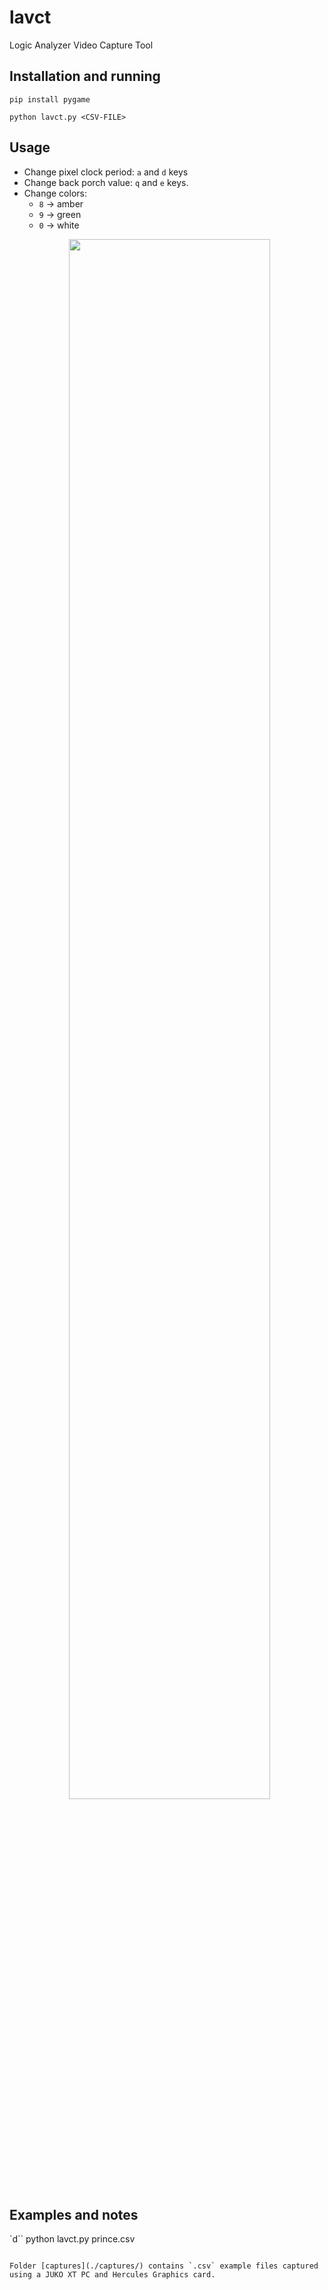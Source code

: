 # lavct

Logic Analyzer Video Capture Tool

## Installation and running

```
pip install pygame
```

```
python lavct.py <CSV-FILE>
```

## Usage

- Change pixel clock period: `a` and `d` keys
- Change back porch value: `q` and `e` keys.
- Change colors:
   * `8` -> amber
   * `9` -> green
   * `0` -> white


<p align="center">
  <img width="80%" src="https://github.com/charlysan/x86_stuff/wiki/lavct/prince.gif">
</p>


## Examples and notes

`d``
python lavct.py prince.csv
```

Folder [captures](./captures/) contains `.csv` example files captured using a JUKO XT PC and Hercules Graphics card.